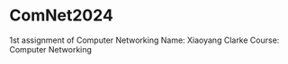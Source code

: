 # ComNet2024
1st assignment of Computer Networking 
Name: Xiaoyang Clarke
Course: Computer Networking

